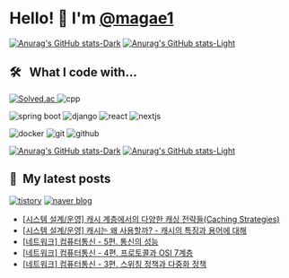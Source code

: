 # Hello! 👋 I'm [@magae1](https://github.com/magae1)

[![Anurag's GitHub stats-Dark](https://github-readme-stats-uo36.vercel.app/api?username=magae1&show_icons=true&theme=github_dark#gh-dark-mode-only)](https://github.com/anuraghazra/github-readme-stats#gh-dark-mode-only)
[![Anurag's GitHub stats-Light](https://github-readme-stats-uo36.vercel.app/api?username=magae1&show_icons=true&theme=graywhite#gh-light-mode-only)](https://github.com/anuraghazra/github-readme-stats#gh-light-mode-only)

## 🛠️ &nbsp; What I code with...
<p>
  <a href="https://solved.ac/profile/jji6665" target="blank">
    <img alt="Solved.ac" src="http://mazassumnida.wtf/api/mini/generate_badge?boj=jji6665" />
  </a>
  <picture>
    <source 
      srcset="https://img.shields.io/badge/-C++-151B24?logo=C%2B%2B&logoColor=00599C"
      media="(prefers-color-scheme: dark)"
    />
    <source 
      srcset="https://img.shields.io/badge/-C++-FFFFFF?logo=C%2B%2B&logoColor=00599C"
      media="(prefers-color-scheme: light), (prefers-color-scheme: no-preference)"
    />
    <img src="https://img.shields.io/badge/-C++-FFFFFF?logo=C%2B%2B&" alt="cpp" />
  </picture>
</p>
<p>
  <picture>
    <source 
      srcset="https://img.shields.io/badge/-SpringBoot-151B24?style=flat&logo=springboot"
      media="(prefers-color-scheme: dark)"
    />
    <source 
      srcset="https://img.shields.io/badge/-SpringBoot-FFFFFF?style=flat&logo=springboot"
      media="(prefers-color-scheme: light), (prefers-color-scheme: no-preference)"
    />
    <img src="https://img.shields.io/badge/-SpringBoot-FFFFFF?style=flat&logo=springboot" alt="spring boot" />
  </picture>
  <picture>
    <source 
      srcset="https://img.shields.io/badge/-Django-151B24?style=flat&logo=django"
      media="(prefers-color-scheme: dark)"
    />
    <source 
      srcset="https://img.shields.io/badge/-Django-FFFFFF?style=flat&logo=django&logoColor=0C4B33"
      media="(prefers-color-scheme: light), (prefers-color-scheme: no-preference)"
    />
    <img src="https://img.shields.io/badge/-Django-FFFFFF?style=flat&logo=django&logoColor=0C4B33" alt="django" />
  </picture>
  <picture>
    <source 
      srcset="https://img.shields.io/badge/-React-151B24?style=flat&logo=react"
      media="(prefers-color-scheme: dark)"
    />
    <source 
      srcset="https://img.shields.io/badge/-React-FFFFFF?style=flat&logo=react"
      media="(prefers-color-scheme: light), (prefers-color-scheme: no-preference)"
    />
    <img src="https://img.shields.io/badge/-React-FFFFFF?style=flat&logo=react" alt="react" />
  </picture>
  <picture>
    <source 
      srcset="https://img.shields.io/badge/-Nextjs-151B24?style=flat&logo=nextdotjs"
      media="(prefers-color-scheme: dark)"
    />
    <source 
      srcset="https://img.shields.io/badge/-Nextjs-FFFFFF?style=flat&logo=nextdotjs&logoColor=000000"
      media="(prefers-color-scheme: light), (prefers-color-scheme: no-preference)"
    />
    <img src="https://img.shields.io/badge/-Nextjs-FFFFFF?style=flat&logo=nextdotjs&logoColor=000000" alt="nextjs" />
  </picture>
</p>
<p>
  <picture>
    <source 
      srcset="https://img.shields.io/badge/-Docker-151B24?style=flat&logo=docker"
      media="(prefers-color-scheme: dark)"
    />
    <source 
      srcset="https://img.shields.io/badge/-Docker-FFFFFF?style=flat&logo=docker"
      media="(prefers-color-scheme: light), (prefers-color-scheme: no-preference)"
    />
    <img src="https://img.shields.io/badge/-Docker-FFFFFF?style=flat&logo=docker" alt="docker" />
  </picture>
  <picture>
    <source 
      srcset="https://img.shields.io/badge/-Git-151B24?style=flat&logo=git"
      media="(prefers-color-scheme: dark)"
    />
    <source 
      srcset="https://img.shields.io/badge/-Git-FFFFFF?style=flat&logo=git"
      media="(prefers-color-scheme: light), (prefers-color-scheme: no-preference)"
    />
    <img src="https://img.shields.io/badge/-Git-FFFFFF?style=flat&logo=git" alt="git" />
  </picture>
  <picture>
    <source 
      srcset="https://img.shields.io/badge/-GitHub-151B24?style=flat&logo=github"
      media="(prefers-color-scheme: dark)"
    />
    <source 
      srcset="https://img.shields.io/badge/-GitHub-FFFFFF?style=flat&logo=github&logoColor=000000"
      media="(prefers-color-scheme: light), (prefers-color-scheme: no-preference)"
    />
    <img src="https://img.shields.io/badge/-GitHub-FFFFFF?style=flat&logo=github&logoColor=000000" alt="github" />
  </picture>
</p>

[![Anurag's GitHub stats-Dark](https://github-readme-stats-uo36.vercel.app/api/top-langs?username=magae1&langs_count=8&show_icons=true&theme=github_dark&layout=compact&hide=lua,html,css#gh-dark-mode-only)](https://github.com/anuraghazra/github-readme-stats#gh-dark-mode-only)
[![Anurag's GitHub stats-Light](https://github-readme-stats-uo36.vercel.app/api/top-langs?username=magae1&langs_count=8&show_icons=true&theme=graywhite&layout=compact&hide=lua,html,css#gh-light-mode-only)](https://github.com/anuraghazra/github-readme-stats#gh-light-mode-only)


## 📎 &nbsp;My latest posts
[![tistory](https://img.shields.io/badge/tistory-000?logo=tistory&logoColor=white)](https://magae5basement.tistory.com/)
[![naver blog](https://img.shields.io/badge/naver_blog-03C75A?logo=NAVER&logoColor=white)](https://blog.naver.com/lws6665)
   
<!-- BLOG-POST-LIST:START -->
- [[시스템 설계/운영] 캐시 계층에서의 다양한 캐싱 전략들&lpar;Caching Strategies&rpar;](https://magae5basement.tistory.com/entry/%EC%8B%9C%EC%8A%A4%ED%85%9C-%EC%84%A4%EA%B3%84%EC%9A%B4%EC%98%81-%EC%BA%90%EC%8B%9C-%EA%B3%84%EC%B8%B5%EC%97%90%EC%84%9C%EC%9D%98-%EB%8B%A4%EC%96%91%ED%95%9C-%EC%BA%90%EC%8B%B1-%EC%A0%84%EB%9E%B5%EB%93%A4Caching-Strategies)
- [[시스템 설계/운영] 캐시는 왜 사용할까? - 캐시의 특징과 용어에 대해](https://magae5basement.tistory.com/entry/%EC%BA%90%EC%8B%9C-%EC%BA%90%EC%8B%9C%EB%9E%80-%EB%AC%B4%EC%97%87%EC%9D%B8%EA%B0%80-%EC%BA%90%EC%8B%9C%EC%9D%98-%ED%8A%B9%EC%A7%95%EA%B3%BC-%EC%9A%A9%EC%96%B4%EC%97%90-%EB%8C%80%ED%95%B4)
- [[네트워크] 컴퓨터통신 - 5편. 통신의 성능](https://magae5basement.tistory.com/entry/%EB%84%A4%ED%8A%B8%EC%9B%8C%ED%81%AC-%EC%BB%B4%ED%93%A8%ED%84%B0%ED%86%B5%EC%8B%A0-5%ED%8E%B8-%ED%86%B5%EC%8B%A0%EC%9D%98-%EC%84%B1%EB%8A%A5)
- [[네트워크] 컴퓨터통신 - 4편. 프로토콜과 OSI 7계층](https://magae5basement.tistory.com/entry/%EB%84%A4%ED%8A%B8%EC%9B%8C%ED%81%AC-%EC%BB%B4%ED%93%A8%ED%84%B0%ED%86%B5%EC%8B%A0-4%ED%8E%B8-%ED%94%84%EB%A1%9C%ED%86%A0%EC%BD%9C%EA%B3%BC-OSI-7%EA%B3%84%EC%B8%B5)
- [[네트워크] 컴퓨터통신 - 3편. 스위칭 정책과 다중화 정책](https://magae5basement.tistory.com/entry/%EB%84%A4%ED%8A%B8%EC%9B%8C%ED%81%AC-%EC%BB%B4%ED%93%A8%ED%84%B0%ED%86%B5%EC%8B%A0-3%ED%8E%B8-%EC%8A%A4%EC%9C%84%EC%B9%AD-%EC%A0%95%EC%B1%85%EA%B3%BC-%EB%8B%A4%EC%A4%91%ED%99%94-%EC%A0%95%EC%B1%85)
<!-- BLOG-POST-LIST:END -->
